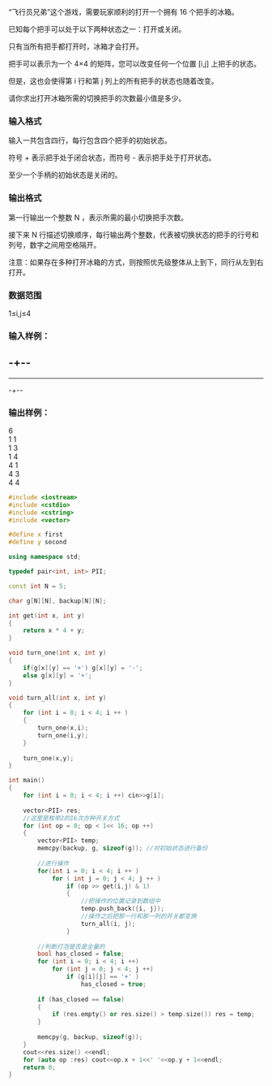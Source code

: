 “飞行员兄弟”这个游戏，需要玩家顺利的打开一个拥有 16
 个把手的冰箱。

已知每个把手可以处于以下两种状态之一：打开或关闭。

只有当所有把手都打开时，冰箱才会打开。

把手可以表示为一个 4×4
 的矩阵，您可以改变任何一个位置 [i,j]
 上把手的状态。

但是，这也会使得第 i
 行和第 j
 列上的所有把手的状态也随着改变。

请你求出打开冰箱所需的切换把手的次数最小值是多少。

### 输入格式
输入一共包含四行，每行包含四个把手的初始状态。

符号 + 表示把手处于闭合状态，而符号 - 表示把手处于打开状态。

至少一个手柄的初始状态是关闭的。

### 输出格式
第一行输出一个整数 N
，表示所需的最小切换把手次数。

接下来 N
 行描述切换顺序，每行输出两个整数，代表被切换状态的把手的行号和列号，数字之间用空格隔开。

注意：如果存在多种打开冰箱的方式，则按照优先级整体从上到下，同行从左到右打开。

### 数据范围
1≤i,j≤4
### 输入样例：
-+--  
----  
----  
-+--  
### 输出样例：
6  
1 1  
1 3  
1 4  
4 1  
4 3  
4 4  
```c++
#include <iostream>
#include <cstdio>
#include <cstring>
#include <vector>

#define x first
#define y second

using namespace std;

typedef pair<int, int> PII;

const int N = 5;

char g[N][N], backup[N][N];

int get(int x, int y)
{
    return x * 4 + y;
}

void turn_one(int x, int y)
{
    if(g[x][y] == '+') g[x][y] = '-';
    else g[x][y] = '+';
}

void turn_all(int x, int y)
{
    for (int i = 0; i < 4; i ++ )
    {
        turn_one(x,i);
        turn_one(i,y);
    }
    
    turn_one(x,y);
}

int main()
{
    for (int i = 0; i < 4; i ++) cin>>g[i];
    
    vector<PII> res;
    //这里是枚举2的16次方种开关方式
    for (int op = 0; op < 1<< 16; op ++)
    {
        vector<PII> temp;
        memcpy(backup, g, sizeof(g)); //对初始状态进行备份
        
        //进行操作
        for(int i = 0; i < 4; i ++ )
            for ( int j = 0; j < 4; j ++ )
                if (op >> get(i,j) & 1)
                {
                    //把操作的位置记录到数组中
                    temp.push_back({i, j});
                    //操作之后把那一行和那一列的开关都变换
                    turn_all(i, j);
                }
        
        //判断灯泡是否是全量的
        bool has_closed = false;
        for (int i = 0; i < 4; i ++)
            for (int j = 0; j < 4; j ++)
                if (g[i][j] == '+' )
                    has_closed = true;
        
        if (has_closed == false)
        {
            if (res.empty() or res.size() > temp.size()) res = temp;
        }
        
        memcpy(g, backup, sizeof(g));
    }
    cout<<res.size() <<endl;
    for (auto op :res) cout<<op.x + 1<<' '<<op.y + 1<<endl;
    return 0;
}
```
